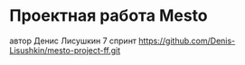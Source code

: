 # Проектная работа Mesto
автор Денис Лисушкин
7 спринт
https://github.com/Denis-Lisushkin/mesto-project-ff.git

